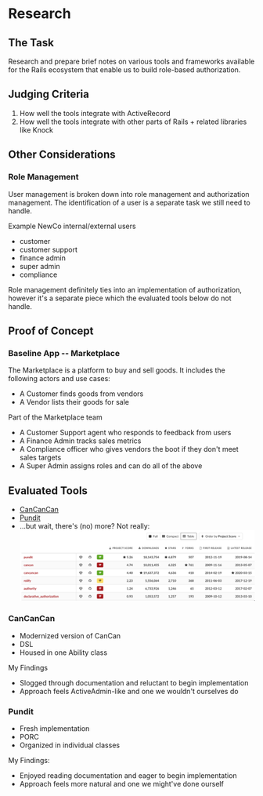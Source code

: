 # Research

## The Task

Research and prepare brief notes on various tools and frameworks available for 
the Rails ecosystem that enable us to build role-based authorization.

## Judging Criteria

1. How well the tools integrate with ActiveRecord
2. How well the tools integrate with other parts of Rails + related libraries 
like Knock

## Other Considerations

### Role Management

User management is broken down into role management and authorization 
management. The identification of a user is a separate task we still need to 
handle. 

Example NewCo internal/external users
  - customer
  - customer support
  - finance admin
  - super admin
  - compliance

Role management definitely ties into an implementation of authorization, however
it's a separate piece which the evaluated tools below do not handle.

## Proof of Concept

### Baseline App -- Marketplace

The Marketplace is a platform to buy and sell goods. It includes the following 
actors and use cases:
- A Customer finds goods from vendors
- A Vendor lists their goods for sale

Part of the Marketplace team
- A Customer Support agent who responds to feedback from users
- A Finance Admin tracks sales metrics
- A Compliance officer who gives vendors the boot if they don't meet sales 
targets
- A Super Admin assigns roles and can do all of the above

## Evaluated Tools

- [CanCanCan](https://github.com/CanCanCommunity/cancancan)
- [Pundit](https://github.com/varvet/pundit)
- ...but wait, there's (no) more? Not really:
![Ruby Toolbox: authorization overview](public/rails-auth-landscape.png)

### CanCanCan

- Modernized version of CanCan
- DSL
- Housed in one Ability class

My Findings
- Slogged through documentation and reluctant to begin implementation
- Approach feels ActiveAdmin-like and one we wouldn't ourselves do

### Pundit

- Fresh implementation
- PORC
- Organized in individual classes

My Findings:

- Enjoyed reading documentation and eager to begin implementation
- Approach feels more natural and one we might've done ourself